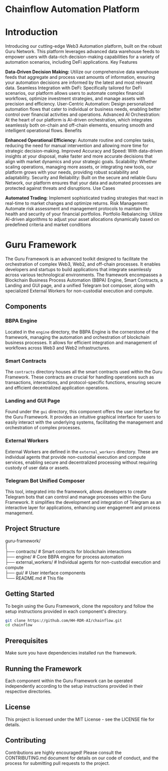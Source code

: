 # Chainflow Automation Platform

# Introduction

Introducing our cutting-edge Web3 Automation platform, built on the robust Guru Network. This platform leverages
advanced data warehouse feeds to empower users with data-rich decision-making capabilities for a variety of automation
scenarios, including DeFi applications.
Key Features

**Data-Driven Decision Making:** Utilize our comprehensive data warehouse feeds that aggregate and process vast amounts
of information, ensuring your automation decisions are informed by the latest and most relevant data.
Seamless Integration with DeFi: Specifically tailored for DeFi scenarios, our platform allows users to automate complex
financial workflows, optimize investment strategies, and manage assets with precision and efficiency.
User-Centric Automation: Design personalized automation flows that cater to individual or business needs, enabling
better control over financial activities and operations.
Advanced AI Orchestration: At the heart of our platform is AI-driven orchestration, which integrates seamlessly both
on-chain and off-chain elements, ensuring smooth and intelligent operational flows.
Benefits

**Enhanced Operational Efficiency:** Automate routine and complex tasks, reducing the need for manual intervention and
allowing more time for strategic decision-making.
Improved Accuracy and Speed: With data-driven insights at your disposal, make faster and more accurate decisions that
align with market dynamics and your strategic goals.
Scalability: Whether scaling operations, managing more assets, or integrating new tools, our platform grows with your
needs, providing robust scalability and adaptability.
Security and Reliability: Built on the secure and reliable Guru Network, our platform ensures that your data and
automated processes are protected against threats and disruptions.
Use Cases

**Automated Trading**: Implement sophisticated trading strategies that react in real-time to market changes and optimize
returns.
Risk Management: Automate risk assessment and management protocols to maintain the health and security of your financial
portfolios.
Portfolio Rebalancing: Utilize AI-driven algorithms to adjust your asset allocations dynamically based on predefined
criteria and market conditions

# Guru Framework

The Guru Framework is an advanced toolkit designed to facilitate the orchestration of complex Web3, Web2, and off-chain
processes. It enables developers and startups to build applications that integrate seamlessly across various
technological environments. The framework encompasses a Blockchain Business Process Automation (BBPA) Engine, Smart
Contracts, a Landing and GUI page, and a unified Telegram bot composer, along with specialized External Workers for
non-custodial execution and compute.

## Components

### BBPA Engine

Located in the `engine` directory, the BBPA Engine is the cornerstone of the framework, managing the automation and
orchestration of blockchain business processes. It allows for efficient integration and management of workflows across
Web3 and Web2 infrastructures.

### Smart Contracts

The `contracts` directory houses all the smart contracts used within the Guru Framework. These contracts are crucial for
handling operations such as transactions, interactions, and protocol-specific functions, ensuring secure and efficient
decentralized application operations.

### Landing and GUI Page

Found under the `gui` directory, this component offers the user interface for the Guru Framework. It provides an
intuitive graphical interface for users to easily interact with the underlying systems, facilitating the management and
orchestration of complex processes.

### External Workers

External Workers are defined in the `external_workers` directory. These are individual agents that provide non-custodial
execution and compute services, enabling secure and decentralized processing without requiring custody of user data or
assets.

### Telegram Bot Unified Composer

This tool, integrated into the framework, allows developers to create Telegram bots that can control and manage
processes within the Guru Framework. It simplifies the development and integration of Telegram as an interactive layer
for applications, enhancing user engagement and process management.

## Project Structure

guru-framework/    
│    
├── contracts/ # Smart contracts for blockchain interactions    
├── engine/ # Core BBPA engine for process automation    
├── external_workers/ # Individual agents for non-custodial execution and compute    
├── gui/ # User interface components    
└── README.md # This file    

## Getting Started

To begin using the Guru Framework, clone the repository and follow the setup instructions provided in each component's
directory.

```bash
git clone https://github.com/HH-RDR-AI/chainflow.git
cd chainflow
```

## Prerequisites

Make sure you have dependencies installed run the framework.

## Running the Framework

Each component within the Guru Framework can be operated independently according to the setup instructions provided in
their respective directories.

## License

This project is licensed under the MIT License - see the LICENSE file for details.

## Contributing

Contributions are highly encouraged! Please consult the CONTRIBUTING.md document for details on our code of conduct, and
the process for submitting pull requests to the project.

